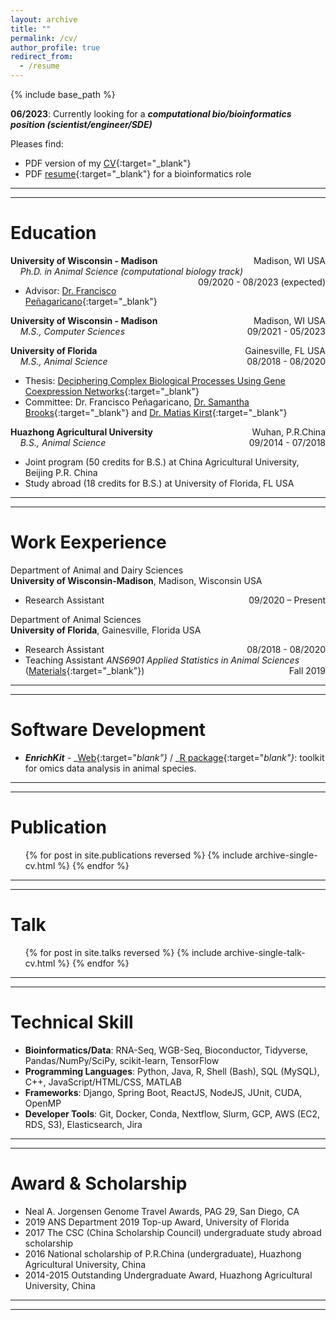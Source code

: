 ```yaml
---
layout: archive
title: ""
permalink: /cv/
author_profile: true
redirect_from:
  - /resume
---
```


{% include base_path %}

**06/2023**: Currently looking for a ***computational bio/bioinformatics position (scientist/engineer/SDE)***<br>

Pleases find:
- PDF version of my [CV](https://liheliu95.me/cv_texpad/CV_Lihe_Liu.pdf){:target="_blank"}
- PDF [resume](https://liheliu95.me/cv_texpad/Resume_Lihe_Liu.pdf){:target="_blank"} for a bioinformatics role

---
---

Education
======
**University of Wisconsin - Madison** <span style="float:right;">Madison, WI USA</span><br>
&nbsp;&nbsp;&nbsp;&nbsp;_Ph.D. in Animal Science (computational biology track)_ <span style="float:right;">09/2020 - 08/2023 (expected) </span><br>
- Advisor: [Dr. Francisco Peñagaricano](https://andysci.wisc.edu/directory/francisco-penagaricano/){:target="_blank"}


**University of Wisconsin - Madison** <span style="float:right;">Madison, WI USA</span><br>
&nbsp;&nbsp;&nbsp;&nbsp;_M.S., Computer Sciences_ <span style="float:right;">09/2021 - 05/2023 </span><br>


**University of Florida** <span style="float:right;">Gainesville, FL USA</span><br>
&nbsp;&nbsp;&nbsp;&nbsp;_M.S., Animal Science_ <span style="float:right;">08/2018 - 08/2020</span><br>

- Thesis: [Deciphering Complex Biological Processes Using Gene Coexpression Networks](https://ufdcimages.uflib.ufl.edu/UF/E0/05/69/10/00001/Liu_L.pdf){:target="_blank"}
- Committee: Dr. Francisco Peñagaricano, [Dr. Samantha Brooks](https://animal.ifas.ufl.edu/people/samantha-brooks/){:target="_blank"} and [Dr. Matias Kirst](https://ffgs.ifas.ufl.edu/faculty/kirst-matias/){:target="_blank"}


**Huazhong Agricultural University** <span style="float:right;">Wuhan, P.R.China</span><br>
&nbsp;&nbsp;&nbsp;&nbsp;_B.S., Animal Science_<span style="float:right;">09/2014 - 07/2018</span><br>

- Joint program (50 credits for B.S.) at China Agricultural University, Beijing P.R. China
- Study abroad (18 credits for B.S.) at University of Florida, FL USA

---
---

Work Eexperience
======

Department of Animal and Dairy Sciences<br>
**University of Wisconsin-Madison**, Madison, Wisconsin USA<br>
<!-- [Dr. Francisco Peñagaricano lab](http://fpenagaricano-lab.org/)<br> -->

- Research Assistant <span style="float:right;"> 09/2020 – Present</span><br>

Department of Animal Sciences<br>
**University of Florida**, Gainesville, Florida USA<br>

- Research Assistant<span style="float:right;"> 08/2018 - 08/2020 </span><br>
- Teaching Assistant <em>ANS6901 Applied Statistics in Animal Sciences</em> ([Materials](https://github.com/liulihe954/ANS6905_ANS_Stats_2019){:target="_blank"})<span style="float:right;"> Fall 2019 </span><br>

---
---


Software Development
======

- **_EnrichKit_** - _[Web](https://github.com/liulihe954/EnrichKitWeb){:target="_blank"}_ / _[R package](https://github.com/liulihe954/EnrichKit){:target="_blank"}_: toolkit for omics data analysis in animal species.
<!-- performs an over-representation analysis of biological pathways (gene sets) given two gene lists (significant genes and total genes) using Fisher’s exact test. -->

---
---

Publication
======

  <ul>{% for post in site.publications reversed %}
    {% include archive-single-cv.html %}
  {% endfor %}</ul>
  
---
---

Talk
======
  <ul>{% for post in site.talks reversed %}
    {% include archive-single-talk-cv.html %}
  {% endfor %}</ul>
  
<!-- Teaching
======
  <ul>{% for post in site.teaching %}
    {% include archive-single-cv.html %}
  {% endfor %}</ul> -->

---
---

Technical Skill
======

- **Bioinformatics/Data**: RNA-Seq, WGB-Seq, Bioconductor, Tidyverse, Pandas/NumPy/SciPy, scikit-learn, TensorFlow<br>
- **Programming Languages**: Python, Java, R, Shell (Bash), SQL (MySQL), C++, JavaScript/HTML/CSS, MATLAB<br>
- **Frameworks**: Django, Spring Boot, ReactJS, NodeJS, JUnit, CUDA, OpenMP<br>
- **Developer Tools**: Git, Docker, Conda, Nextflow, Slurm, GCP, AWS (EC2, RDS, S3), Elasticsearch, Jira

---
---

Award & Scholarship
======

- Neal A. Jorgensen Genome Travel Awards, PAG 29, San Diego, CA
- 2019 ANS Department 2019 Top-up Award, University of Florida
- 2017 The CSC (China Scholarship Council) undergraduate study abroad scholarship
- 2016 National scholarship of P.R.China (undergraduate), Huazhong Agricultural University, China
- 2014-2015 Outstanding Undergraduate Award, Huazhong Agricultural University, China

---
---